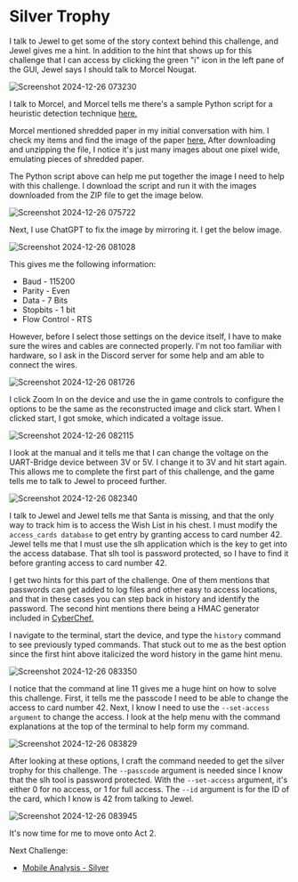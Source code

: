 # Silver Trophy

I talk to Jewel to get some of the story context behind this challenge, and Jewel gives me a hint. In addition to the hint that shows up for this challenge that I can access by clicking the green "i" icon in the left pane of the GUI, Jewel says I should talk to Morcel Nougat. 

![Screenshot 2024-12-26 073230](https://github.com/user-attachments/assets/57e135e6-14dd-4333-8f3d-20070890ed80)

I talk to Morcel, and Morcel tells me there's a sample Python script for a heuristic detection technique [here.](https://gist.github.com/arnydo/5dc85343eca9b8eb98a0f157b9d4d719) 

Morcel mentioned shredded paper in my initial conversation with him. I check my items and find the image of the paper [here.](https://holidayhackchallenge.com/2024/shreds.zip) After downloading and unzipping the file, I notice it's just many images about one pixel wide, emulating pieces of shredded paper. 

The Python script above can help me put together the image I need to help with this challenge. I download the script and run it with the images downloaded from the ZIP file to get the image below.

![Screenshot 2024-12-26 075722](https://github.com/user-attachments/assets/1e6462ab-96c6-45c7-9960-d57b16066428)

Next, I use ChatGPT to fix the image by mirroring it. I get the below image. 

![Screenshot 2024-12-26 081028](https://github.com/user-attachments/assets/a4776579-3d75-46f0-91a0-fb2737a443a6)

This gives me the following information:
* Baud - 115200
* Parity - Even
* Data - 7 Bits
* Stopbits - 1 bit
* Flow Control - RTS

However, before I select those settings on the device itself, I have to make sure the wires and cables are connected properly. I'm not too familiar with hardware, so I ask in the Discord server for some help and am able to connect the wires.

![Screenshot 2024-12-26 081726](https://github.com/user-attachments/assets/aaee8262-3eaa-4526-b618-67d4515846c6)

I click Zoom In on the device and use the in game controls to configure the options to be the same as the reconstructed image and click start. When I clicked start, I got smoke, which indicated a voltage issue. 

![Screenshot 2024-12-26 082115](https://github.com/user-attachments/assets/e3effdc7-fae7-4d9c-8b52-be62d9f5aad0)

I look at the manual and it tells me that I can change the voltage on the UART-Bridge device between 3V or 5V. I change it to 3V and hit start again. This allows me to complete the first part of this challenge, and the game tells me to talk to Jewel to proceed further. 

![Screenshot 2024-12-26 082340](https://github.com/user-attachments/assets/85f62064-a9be-47ad-a921-33bac19e3c23)

I talk to Jewel and Jewel tells me that Santa is missing, and that the only way to track him is to access the Wish List in his chest. I must modify the ```access_cards database``` to get entry by granting access to card number 42. Jewel tells me that I must use the slh application which is the key to get into the access database. That slh tool is password protected, so I have to find it before granting access to card number 42. 

I get two hints for this part of the challenge. One of them mentions that passwords can get added to log files and other easy to access locations, and that in these cases you can step back in history and identify the password. The second hint mentions there being a HMAC generator included in [CyberChef.](https://gchq.github.io/CyberChef/#recipe=HMAC(%7B'option':'UTF8','string':''%7D,'SHA256'))

I navigate to the terminal, start the device, and type the ```history``` command to see previously typed commands. That stuck out to me as the best option since the first hint above italicized the word history in the game hint menu. 

![Screenshot 2024-12-26 083350](https://github.com/user-attachments/assets/cbd05840-1b62-4299-9512-1821462fefd6)

I notice that the command at line 11 gives me a huge hint on how to solve this challenge. First, it tells me the passcode I need to be able to change the access to card number 42. Next, I know I need to use the ```--set-access argument``` to change the access. I look at the help menu with the command explanations at the top of the terminal to help form my command. 

![Screenshot 2024-12-26 083829](https://github.com/user-attachments/assets/0eb8bc2f-098f-45ee-8bc7-59c14119c086)

After looking at these options, I craft the command needed to get the silver trophy for this challenge. The ```--passcode``` argument is needed since I know that the slh tool is password protected. With the ```--set-access``` argument, it's either 0 for no access, or 1 for full access. The ```--id``` argument is for the ID of the card, which I know is 42 from talking to Jewel. 

![Screenshot 2024-12-26 083945](https://github.com/user-attachments/assets/663a7e7e-5795-4906-9fff-430998b3933b)

It's now time for me to move onto Act 2.

Next Challenge:
* [Mobile Analysis - Silver](https://github.com/Rockman-Blue/SANS_HHC_2024/blob/a8a920e4ff7106041084d52cfadcc38fa654accb/Act%202/Mobile-Analysis.md)
